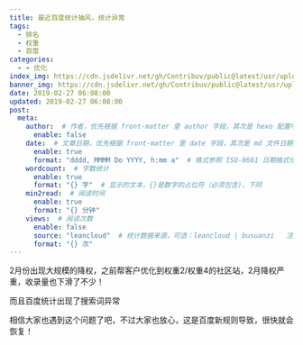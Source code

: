 ```yaml
---
title: 最近百度统计抽风，统计异常
tags:
  - 排名
  - 权重
  - 百度
categories:
  - - 优化
index_img: https://cdn.jsdelivr.net/gh/Contribuv/public@latest/usr/uploads/2022/01/1709331979.jpg
banner_img: https://cdn.jsdelivr.net/gh/Contribuv/public@latest/usr/uploads/2022/01/1709331979.jpg
date: 2019-02-27 06:08:00
updated: 2019-02-27 06:08:00
post:
  meta:
    author:  # 作者，优先根据 front-matter 里 author 字段，其次是 hexo 配置中 author 值
      enable: false
    date:  # 文章日期，优先根据 front-matter 里 date 字段，其次是 md 文件日期
      enable: true
      format: "dddd, MMMM Do YYYY, h:mm a"  # 格式参照 ISO-8601 日期格式化
    wordcount:  # 字数统计
      enable: true
      format: "{} 字"  # 显示的文本，{}是数字的占位符（必须包含)，下同
    min2read:  # 阅读时间
      enable: true
      format: "{} 分钟"
    views:  # 阅读次数
      enable: false
      source: "leancloud"  # 统计数据来源，可选：leancloud | busuanzi   注意不蒜子会间歇抽风
      format: "{} 次"
---
```



2月份出现大规模的降权，之前帮客户优化到权重2/权重4的社区站，2月降权严重，收录量也下滑了不少！

而且百度统计出现了搜索词异常

相信大家也遇到这个问题了吧，不过大家也放心，这是百度新规则导致，很快就会恢复！